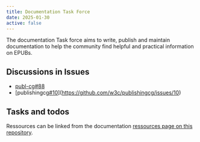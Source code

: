 ```yaml
---
title: Documentation Task Force
date: 2025-01-30
active: false
---
```


The documentation Task force aims to write, publish and maintain documentation to help the community find helpful and practical information on EPUBs.

## Discussions in Issues

* [publ-cg#88](https://github.com/w3c/publ-cg/issues/88)
* [publishingcg[#10](https://github.com/w3c/publishingcg/issues/10)](https://github.com/w3c/publishingcg/issues/10)

## Tasks and todos

Ressources can be linked from the documentation [ressources page on this repository](documentation-ressources). 

